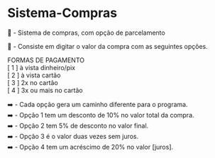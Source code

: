# Sistema-Compras
📌 - Sistema de compras, com opção de parcelamento

📌 - Consiste em digitar o valor da compra com as seguintes opções. 

FORMAS DE PAGAMENTO <br>
[ 1 ] à vista dinheiro/pix <br>
[ 2 ] à vista cartão <br>
[ 3 ] 2x no cartão <br>
[ 4 ] 3x ou mais no cartão

➡️ - Cada opção gera um caminho diferente para o programa. <br>
➡️ - Opção 1 tem um desconto de 10% no valor total da compra. <br>
➡️ - Opção 2 tem 5% de desconto no valor final. <br>
➡️ - Opção 3 é o valor duas vezes sem juros. <br>
➡️ - Opção 4 tem um acréscimo de 20% no valor [juros].
